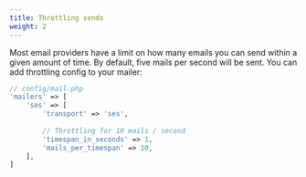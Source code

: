 ```yaml
---
title: Throttling sends
weight: 2
---
```


Most email providers have a limit on how many emails you can send within a given amount of time. By default, five mails per second will be sent. You can add throttling config to your mailer:

```php
// config/mail.php
'mailers' => [
    'ses' => [
        'transport' => 'ses',
        
        // Throttling for 10 mails / second
        'timespan_in_seconds' => 1,
        'mails_per_timespan' => 10,
    ],
]
```
